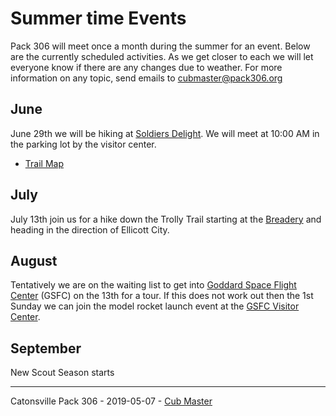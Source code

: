 # Summer time Events
Pack 306 will meet once a month during the summer for an event. Below are the currently scheduled activities. As we get closer to each we will let everyone know if there are any changes due to weather. For more information on any topic, send emails to cubmaster@pack306.org

## June

June 29th we will be hiking at [Soldiers Delight](http://dnr.maryland.gov/publiclands/pages/central/soldiersdelight.aspx). We will meet at 10:00 AM in the parking lot by the visitor center.

* [Trail Map](https://dnr.maryland.gov/publiclands/Documents/SoldiersDelight_map.pdf)

## July
	
July 13th join us for a hike down the Trolly Trail starting at the [Breadery](https://www.breaderyonline.com) and heading in the direction of Ellicott City.

## August

Tentatively we are on the waiting list to get into [Goddard Space Flight Center](https://www.nasa.gov/goddard) (GSFC) on the 13th for a tour. If this does not work out then the 1st Sunday we can join the model rocket launch event at the [GSFC Visitor Center](https://www.nasa.gov/centers/goddard/visitor/home/index.html).

## September

New Scout Season starts

----

Catonsville Pack 306 - 2019-05-07 - [Cub Master](mailto:cubmaster@pack306.org)